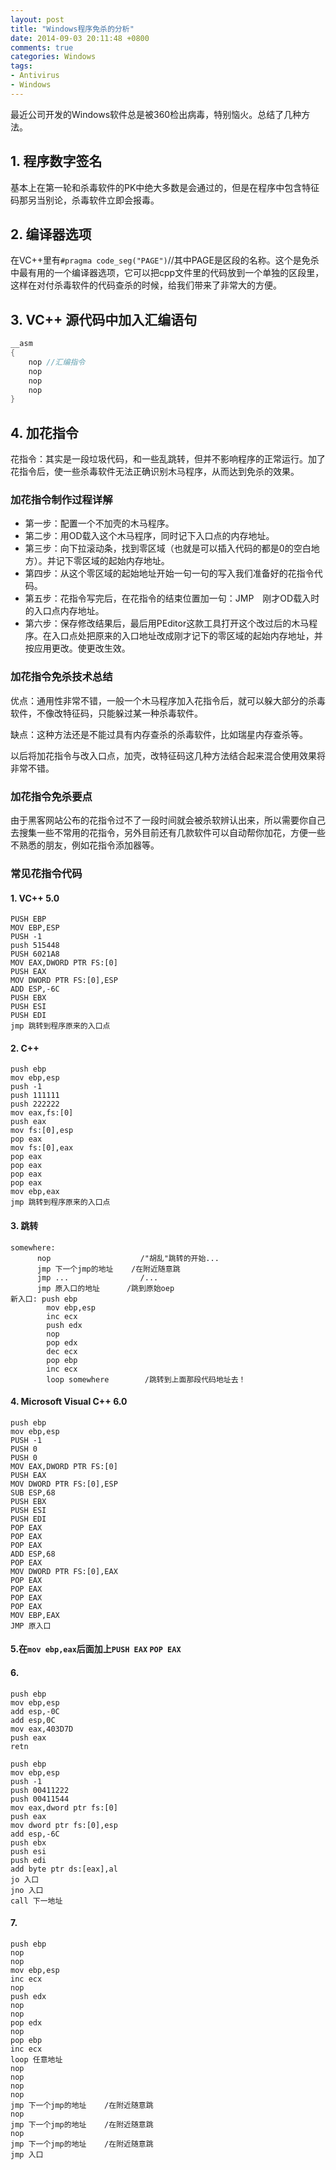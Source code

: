 ```yaml
---
layout: post
title: "Windows程序免杀的分析"
date: 2014-09-03 20:11:48 +0800
comments: true
categories: Windows
tags: 
- Antivirus
- Windows
---
```

最近公司开发的Windows软件总是被360检出病毒，特别恼火。总结了几种方法。  

## 1. 程序数字签名 ##
基本上在第一轮和杀毒软件的PK中绝大多数是会通过的，但是在程序中包含特征码那另当别论，杀毒软件立即会报毒。  

## 2. 编译器选项 ##
在VC++里有`#pragma code_seg("PAGE")`//其中PAGE是区段的名称。这个是免杀中最有用的一个编译器选项，它可以把cpp文件里的代码放到一个单独的区段里，这样在对付杀毒软件的代码查杀的时候，给我们带来了非常大的方便。

## 3. VC++ 源代码中加入汇编语句 ##
```c++
__asm
{
	nop //汇编指令
	nop
	nop
	nop
}
```

## 4. 加花指令 ##
花指令：其实是一段垃圾代码，和一些乱跳转，但并不影响程序的正常运行。加了花指令后，使一些杀毒软件无法正确识别木马程序，从而达到免杀的效果。
### 加花指令制作过程详解 ###
+ 第一步：配置一个不加壳的木马程序。  
+ 第二步：用OD载入这个木马程序，同时记下入口点的内存地址。  
+ 第三步：向下拉滚动条，找到零区域（也就是可以插入代码的都是0的空白地方）。并记下零区域的起始内存地址。  
+ 第四步：从这个零区域的起始地址开始一句一句的写入我们准备好的花指令代码。  
+ 第五步：花指令写完后，在花指令的结束位置加一句：JMP　刚才OD载入时的入口点内存地址。  
+ 第六步：保存修改结果后，最后用PEditor这款工具打开这个改过后的木马程序。在入口点处把原来的入口地址改成刚才记下的零区域的起始内存地址，并按应用更改。使更改生效。  

### 加花指令免杀技术总结 ###
优点：通用性非常不错，一般一个木马程序加入花指令后，就可以躲大部分的杀毒软件，不像改特征码，只能躲过某一种杀毒软件。

缺点：这种方法还是不能过具有内存查杀的杀毒软件，比如瑞星内存查杀等。

以后将加花指令与改入口点，加壳，改特征码这几种方法结合起来混合使用效果将非常不错。

### 加花指令免杀要点 ###

由于黑客网站公布的花指令过不了一段时间就会被杀软辨认出来，所以需要你自己去搜集一些不常用的花指令，另外目前还有几款软件可以自动帮你加花，方便一些不熟悉的朋友，例如花指令添加器等。
<!--more-->

### 常见花指令代码 ###

#### 1. VC++ 5.0 ####
```
PUSH EBP
MOV EBP,ESP
PUSH -1
push 515448
PUSH 6021A8
MOV EAX,DWORD PTR FS:[0]
PUSH EAX
MOV DWORD PTR FS:[0],ESP
ADD ESP,-6C
PUSH EBX
PUSH ESI
PUSH EDI
jmp 跳转到程序原来的入口点
```
#### 2. C++ ####
```
push ebp
mov ebp,esp
push -1
push 111111
push 222222
mov eax,fs:[0]
push eax
mov fs:[0],esp
pop eax
mov fs:[0],eax
pop eax
pop eax
pop eax
pop eax
mov ebp,eax
jmp 跳转到程序原来的入口点
```
#### 3. 跳转 ####
```
somewhere:
      nop                    /"胡乱"跳转的开始...
      jmp 下一个jmp的地址    /在附近随意跳
      jmp ...                /...
      jmp 原入口的地址      /跳到原始oep
新入口: push ebp
        mov ebp,esp
        inc ecx
        push edx
        nop
        pop edx
        dec ecx
        pop ebp
        inc ecx
        loop somewhere        /跳转到上面那段代码地址去！
```
#### 4. Microsoft Visual C++ 6.0 ####
```
push ebp
mov ebp,esp
PUSH -1
PUSH 0
PUSH 0
MOV EAX,DWORD PTR FS:[0]
PUSH EAX
MOV DWORD PTR FS:[0],ESP
SUB ESP,68
PUSH EBX
PUSH ESI
PUSH EDI
POP EAX
POP EAX
POP EAX
ADD ESP,68
POP EAX
MOV DWORD PTR FS:[0],EAX
POP EAX
POP EAX
POP EAX
POP EAX
MOV EBP,EAX
JMP 原入口
```
#### 5.在`mov ebp,eax`后面加上`PUSH EAX` `POP EAX` ####
#### 6. ####
```
push ebp
mov ebp,esp
add esp,-0C
add esp,0C
mov eax,403D7D
push eax
retn

push ebp
mov ebp,esp
push -1
push 00411222
push 00411544
mov eax,dword ptr fs:[0]
push eax
mov dword ptr fs:[0],esp
add esp,-6C
push ebx
push esi
push edi
add byte ptr ds:[eax],al
jo 入口
jno 入口
call 下一地址
```
#### 7. ####
```
push ebp
nop
nop
mov ebp,esp
inc ecx
nop
push edx
nop
nop
pop edx
nop
pop ebp
inc ecx
loop 任意地址
nop
nop
nop
nop
jmp 下一个jmp的地址    /在附近随意跳
nop
jmp 下一个jmp的地址    /在附近随意跳
nop
jmp 下一个jmp的地址    /在附近随意跳
jmp 入口
```


